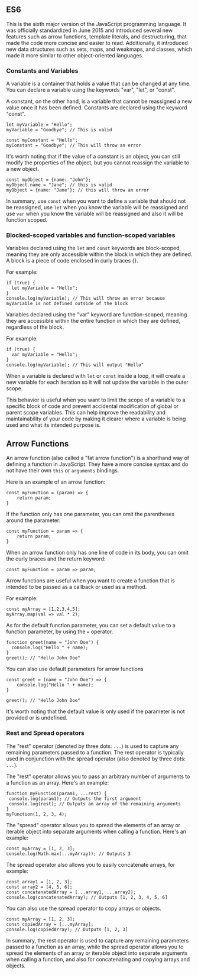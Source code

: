 ## ES6

This is the sixth major version of the JavaScript programming language. It was officially standardized in June 2015 and introduced several new features such as arrow functions, template literals, and destructuring, that made the code more concise and easier to read. Additionally, it introduced new data structures such as sets, maps, and weakmaps, and classes, which made it more similar to other object-oriented languages.

### Constants and Variables

A variable is a container that holds a value that can be changed at any time. You can declare a variable using the keywords "var", "let", or "const".

A constant, on the other hand, is a variable that cannot be reassigned a new value once it has been defined. Constants are declared using the keyword "const".

```
let myVariable = "Hello";
myVariable = "Goodbye"; // This is valid

const myConstant = "Hello";
myConstant = "Goodbye"; // This will throw an error
```

It's worth noting that if the value of a constant is an object, you can still modify the properties of the object, but you cannot reassign the variable to a new object.

```
const myObject = {name: "John"};
myObject.name = "Jane"; // this is valid
myObject = {name: "Jane"}; // this will throw an error
```

In summary, use `const` when you want to define a variable that should not be reassigned, use `let` when you know the variable will be reassigned and use `var` when you know the variable will be reassigned and also it will be function scoped.

### Blocked-scoped variables and function-scoped variables

Variables declared using the `let` and `const` keywords are block-scoped, meaning they are only accessible within the block in which they are defined. A block is a piece of code enclosed in curly braces {}.

For example:
```
if (true) {
  let myVariable = "Hello";
}
console.log(myVariable); // This will throw an error because myVariable is not defined outside of the block
```
Variables declared using the "var" keyword are function-scoped, meaning they are accessible within the entire function in which they are defined, regardless of the block.

For example:
```
if (true) {
  var myVariable = "Hello";
}
console.log(myVariable); // This will output "Hello"

```
When a variable is declared with `let` or `const` inside a loop, it will create a new variable for each iteration so it will not update the variable in the outer scope.

This behavior is useful when you want to limit the scope of a variable to a specific block of code and prevent accidental modification of global or parent scope variables. This can help improve the readability and maintainability of your code by making it clearer where a variable is being used and what its intended purpose is.

## Arrow Functions

An arrow function (also called a "fat arrow function") is a shorthand way of defining a function in JavaScript. They have a more concise syntax and do not have their own `this` or `arguments` bindings.

Here is an example of an arrow function:
```
const myFunction = (param) => {
    return param;
}
```

If the function only has one parameter, you can omit the parentheses around the parameter:

```
const myFunction = param => {
    return param;
}
```

When an arrow function only has one line of code in its body, you can omit the curly braces and the return keyword:

```
const myFunction = param => param;
```

Arrow functions are useful when you want to create a function that is intended to be passed as a callback or used as a method.

For example:

```
const myArray = [1,2,3,4,5];
myArray.map(val => val * 2);
```

As for the default function parameter, you can set a default value to a function parameter, by using the `=` operator.

```
function greet(name = "John Doe") {
  console.log("Hello " + name);
}
greet(); // "Hello John Doe"
```

You can also use default parameters for arrow functions

```
const greet = (name = "John Doe") => {
    console.log("Hello " + name);
}

greet(); // "Hello John Doe"
```

It's worth noting that the default value is only used if the parameter is not provided or is undefined.

### Rest and Spread operators

The "rest" operator (denoted by three dots: `...`) is used to capture any remaining parameters passed to a function. The rest operator is typically used in conjunction with the spread operator (also denoted by three dots: `...`).

The "rest" operator allows you to pass an arbitrary number of arguments to a function as an array. Here's an example:
 ```
function myFunction(param1, ...rest) {
  console.log(param1); // Outputs the first argument
  console.log(rest); // Outputs an array of the remaining arguments
}
myFunction(1, 2, 3, 4);
```

The "spread" operator allows you to spread the elements of an array or iterable object into separate arguments when calling a function. Here's an example:

```
const myArray = [1, 2, 3];
console.log(Math.max(...myArray)); // Outputs 3
```

The spread operator also allows you to easily concatenate arrays, for example:

```
const array1 = [1, 2, 3];
const array2 = [4, 5, 6];
const concatenatedArray = [...array1, ...array2];
console.log(concatenatedArray); // Outputs [1, 2, 3, 4, 5, 6]
```

You can also use the spread operator to copy arrays or objects.

```
const myArray = [1, 2, 3];
const copiedArray = [...myArray];
console.log(copiedArray); // Outputs [1, 2, 3]
```

In summary, the rest operator is used to capture any remaining parameters passed to a function as an array, while the spread operator allows you to spread the elements of an array or iterable object into separate arguments when calling a function, and also for concatenating and copying arrays and objects.
